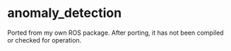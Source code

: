 # anomaly_detection
Ported from my own ROS package.
After porting, it has not been compiled or checked for operation.  
